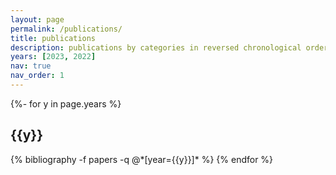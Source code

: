 ```yaml
---
layout: page
permalink: /publications/
title: publications
description: publications by categories in reversed chronological order. generated by jekyll-scholar.
years: [2023, 2022]
nav: true
nav_order: 1
---
```

<!-- _pages/publications.md -->

<div class="publications">

{%- for y in page.years %}

<h2 class="year">{{y}}</h2>
  {% bibliography -f papers -q @*[year={{y}}]* %}
{% endfor %}

</div>
